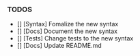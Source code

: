 ### TODOS
- [] [Syntax] Fomalize the new syntax
- [] [Docs] Document the new syntax
- [] [Tests] Change tests to the new syntax
- [] [Docs] Update README.md

